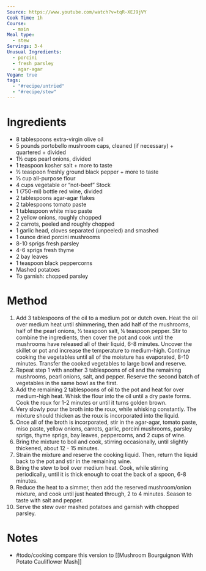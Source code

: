```yaml
---
Source: https://www.youtube.com/watch?v=tqR-XEJ9jVY
Cook Time: 1h
Course:
  - main
Meal type:
  - stew
Servings: 3-4
Unusual Ingredients:
  - porcini
  - fresh parsley
  - agar-agar
Vegan: true
tags:
  - "#recipe/untried"
  - "#recipe/stew"
---
```

# Ingredients

- 8 tablespoons extra-virgin olive oil
- 5 pounds portobello mushroom caps, cleaned (if necessary) + quartered + divided
- 1½ cups pearl onions, divided
- 1 teaspoon kosher salt + more to taste
- ½ teaspoon freshly ground black pepper + more to taste
- ⅓ cup all-purpose flour
- 4 cups vegetable or “not-beef” Stock
- 1 (750-ml) bottle red wine, divided
- 2 tablespoons agar-agar flakes
- 2 tablespoons tomato paste
- 1 tablespoon white miso paste
- 2 yellow onions, roughly chopped
- 2 carrots, peeled and roughly chopped
- 1 garlic head, cloves separated (unpeeled) and smashed
- 1 ounce dried porcini mushrooms
- 8-10 sprigs fresh parsley
- 4-6 sprigs fresh thyme
- 2 bay leaves
- 1 teaspoon black peppercorns
- Mashed potatoes
- To garnish: chopped parsley

# Method

1. Add 3 tablespoons of the oil to a medium pot or dutch oven. Heat the oil over medium heat until shimmering, then add half of the mushrooms, half of the pearl onions, ½ teaspoon salt, ¼ teaspoon pepper. Stir to combine the ingredients, then cover the pot and cook until the mushrooms have released all of their liquid, 6-8 minutes. Uncover the skillet or pot and increase the temperature to medium-high. Continue cooking the vegetables until all of the moisture has evaporated, 8-10 minutes. Transfer the cooked vegetables to large bowl and reserve.
2. Repeat step 1 with another 3 tablespoons of oil and the remaining mushrooms, pearl onions, salt, and pepper. Reserve the second batch of vegetables in the same bowl as the first.
3. Add the remaining 2 tablespoons of oil to the pot and heat for over medium-high heat. Whisk the flour into the oil until a dry paste forms. Cook the roux for 1-2 minutes or until it turns golden brown.
4. Very slowly pour the broth into the roux, while whisking constantly. The mixture should thicken as the roux is incorporated into the liquid.
5. Once all of the broth is incorporated, stir in the agar-agar, tomato paste, miso paste, yellow onions, carrots, garlic, porcini mushrooms, parsley sprigs, thyme sprigs, bay leaves, peppercorns, and 2 cups of wine.
6. Bring the mixture to boil and cook, stirring occasionally, until slightly thickened, about 12 - 15 minutes.
7. Strain the mixture and reserve the cooking liquid. Then, return the liquid back to the pot and stir in the remaining wine.
8. Bring the stew to boil over medium heat. Cook, while stirring periodically, until it is thick enough to coat the back of a spoon, 6-8 minutes.
9. Reduce the heat to a simmer, then add the reserved mushroom/onion mixture, and cook until just heated through, 2 to 4 minutes. Season to taste with salt and pepper.
10. Serve the stew over mashed potatoes and garnish with chopped parsley.

# Notes

- #todo/cooking compare this version to [[Mushroom Bourguignon With Potato Cauliflower Mash]]